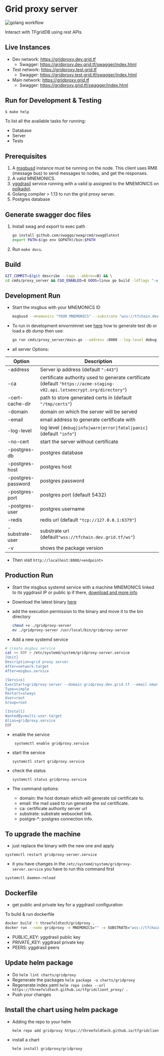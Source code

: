 # Grid proxy server

![golang workflow](https://github.com/threefoldtech/grid_proxy_server/actions/workflows/go.yml/badge.svg)

Interact with TFgridDB using rest APIs

## Live Instances

- Dev network: <https://gridproxy.dev.grid.tf>
  - Swagger: https://gridproxy.dev.grid.tf/swagger/index.html
- Test network: <https://gridproxy.test.grid.tf>
  - Swagger: https://gridproxy.test.grid.tf/swagger/index.html
- Main network: <https://gridproxy.grid.tf>
  - Swagger: https://gridproxy.grid.tf/swagger/index.html

## Run for Development & Testing

```bash
$ make help
```

To list all the available tasks for running:

- Database
- Server
- Tests


## Prerequisites

1. A [msgbusd](https://github.com/threefoldtech/rmb_go) instance must be running on the node. This client uses RMB (message bus) to send messages to nodes, and get the responses.
2. A valid MNEMONICS.
3. [yggdrasil](https://yggdrasil-network.github.io/installation.html) service running with a valid ip assigned to the MNEMONICS on [polkadot](https://polkadot.js.org/apps/?rpc=wss%3A%2F%2Ftfchain.dev.grid.tf%2Fws#/accounts).
4. Golang compiler > 1.13 to run the grid proxy server.
5. Postgres database

## Generate swagger doc files

1. Install swag and export to exec path

    ```bash
    go install github.com/swaggo/swag/cmd/swag@latest
    export PATH=$(go env GOPATH)/bin:$PATH
    ```

2. Run `make docs`.

## Build

  ```bash
  GIT_COMMIT=$(git describe --tags --abbrev=0) && \
  cd cmds/proxy_server && CGO_ENABLED=0 GOOS=linux go build -ldflags "-w -s -X main.GitCommit=$GIT_COMMIT -extldflags '-static'"  -o server
  ```

## Development Run

- Start the msgbus with your MNEMONICS ID
    ```sh
    msgbusd --mnemonics "YOUR MNEMONICS" --substrate "wss://tfchain.dev.grid.tf"
    ```
- To run in development envornimnet see [here](tools/db/README.md) how to generate test db or load a db dump then use:
    ```sh
    go run cmds/proxy_server/main.go --address :8080 --log-level debug -no-cert --postgres-host 127.0.0.1 --postgres-db tfgrid-graphql --postgres-password postgres --postgres-user postgres
    ```
- all server Options:

| Option | Description |
| --- | --- |
| -address | Server ip address (default `":443"`)  |
| -ca | certificate authority used to generate certificate (default `"https://acme-staging-v02.api.letsencrypt.org/directory"`)  |
| -cert-cache-dir | path to store generated certs in (default `"/tmp/certs"`)  |
| -domain | domain on which the server will be served  |
| -email | email address to generate certificate with  |
| -log-level | log level `[debug\|info\|warn\|error\|fatal\|panic]` (default `"info"`)  |
| -no-cert | start the server without certificate  |
| -postgres-db | postgres database  |
| -postgres-host | postgres host  |
| -postgres-password | postgres password  |
| -postgres-port | postgres port (default 5432)  |
| -postgres-user | postgres username  |
| -redis | redis url (default `"tcp://127.0.0.1:6379"`)  |
| -substrate-user | substrate url (default`"wss://tfchain.dev.grid.tf/ws"`)  |
| -v | shows the package version |


- Then visit `http://localhost:8080/<endpoint>`

## Production Run

- Start the msgbus systemd service with a machine MNEMONICS linked to its yggdrasil IP or public ip if there, [download and more info](https://github.com/threefoldtech/go-rmb)
- Download the latest binary [here](https://github.com/threefoldtech/tfgridclient_proxy/releases)
- add the execution permission to the binary and move it to the bin directory

  ```bash
  chmod +x ./gridproxy-server
  mv ./gridproxy-server /usr/local/bin/gridproxy-server
  ```

- Add a new systemd service

```bash
# create msgbus service
cat << EOF > /etc/systemd/system/gridproxy-server.service
[Unit]
Description=grid proxy server
After=network.target
After=msgbus.service

[Service]
ExecStart=gridproxy-server --domain gridproxy.dev.grid.tf --email omar.elawady.alternative@gmail.com -ca https://acme-v02.api.letsencrypt.org/directory --substrate wss://tfchain.dev.grid.tf/ws --postgres-host 127.0.0.1 --postgres-db db --postgres-password password --postgres-user postgres
Type=simple
Restart=always
User=root
Group=root

[Install]
WantedBy=multi-user.target
Alias=gridproxy.service
EOF
```

- enable the service

  ```
   systemctl enable gridproxy.service
  ```

- start the service

  ```
  systemctl start gridproxy.service
  ```

- check the status

  ```
  systemctl status gridproxy.service
  ```

- The command options:
  - domain: the host domain which will generate ssl certificate to.
  - email: the mail used to run generate the ssl certificate.
  - ca: certificate authority server url
  - substrate: substrate websocket link.
  - postgre-\*: postgres connection info.

## To upgrade the machine

- just replace the binary with the new one and apply

```
systemctl restart gridproxy-server.service
```

- it you have changes in the `/etc/systemd/system/gridproxy-server.service` you have to run this command first

```
systemctl daemon-reload
```

## Dockerfile

- get public and private key for a yggdrasil configuration

To build & run dockerfile

```bash
docker build -t threefoldtech/gridproxy .
docker run --name gridproxy -e MNEMONICS="" -e SUBSTRATE="wss://tfchain.dev.grid.tf/ws" -e PUBLIC_KEY="5011157c2451b238c99247b9f0793f66e5b77998272c00676d23767fe3d576d8" -e PRIVATE_KEY="ff5b3012dbec23e86e2fde7dcd3c951781e87fe505be225488b50a6bb27662f75011157c2451b238c99247b9f0793f66e5b77998272c00676d23767fe3d576d8" -e POSTGRES_HOST="127.0.0.1" -e POSTGRES_PORT="5432" -e POSTGRES_DB="db" -e POSTGRES_USER="postgres" -e POSTGRES_PASSWORD="password" --cap-add=NET_ADMIN threefoldtech/gridproxy
```

- PUBLIC_KEY: yggdrasil public key
- PRIVATE_KEY: yggdrasil private key
- PEERS: yggdrasil peers

## Update helm package

- Do `helm lint charts/gridproxy`
- Regenerate the packages `helm package -u charts/gridproxy`
- Regenerate index.yaml `helm repo index --url https://threefoldtech.github.io/tfgridclient_proxy/ .`
- Push your changes

## Install the chart using helm package

- Adding the repo to your helm

  ```bash
  helm repo add gridproxy https://threefoldtech.github.io/tfgridclient_proxy/
  ```

- install a chart

  ```bash
  helm install gridproxy/gridproxy
  ```
